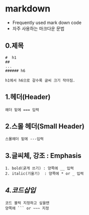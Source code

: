 markdown
===

* Frequently used mark down code
* 자주 사용하는 마크다운 문법

0.제목
---
```
#  h1
##
...
###### h6

h1에서 h6으로 갈수록 글씨 크기 작아짐.
```

1.헤더(Header)
----
```
헤더 밑에 === 입력
```


2.스몰 헤더(Small Header)
----
```
스몰헤더 밑에 ---입력
```


3.글씨체, 강조 : Emphasis
---
~~~
1. bold(굵게 쓰기) : 양쪽에 __ 입력
2. italic(기울기)  : 양쪽에 * or _ 입력
~~~

*4.코드삽입*
---
```
코드 블럭 지정하고 싶을땐
양쪽에 ``` or ~~~ 지정

```